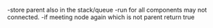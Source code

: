 -store parent also in the stack/queue
-run for all components may not connected.
-if meeting node again which is not parent return true
